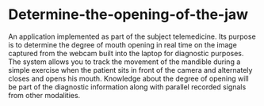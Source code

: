 # Determine-the-opening-of-the-jaw
An application implemented as part of the subject telemedicine. Its purpose is to determine the degree of mouth opening in real time on the image captured from the webcam built into the laptop for diagnostic purposes. The system allows you to track the movement of the mandible during a simple exercise when the patient sits in front of the camera and alternately closes and opens his mouth. Knowledge about the degree of opening will be part of the diagnostic information along with parallel recorded signals from other modalities.

